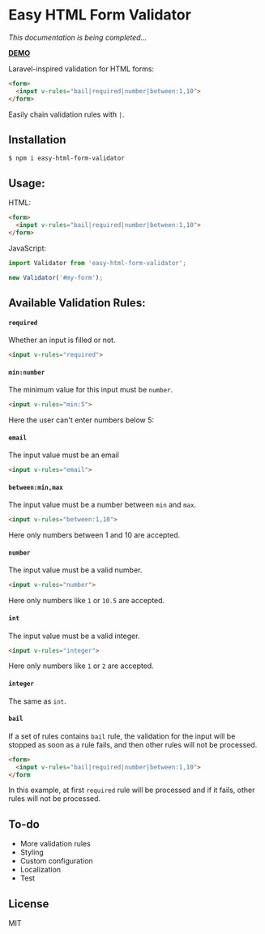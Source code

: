 # Easy HTML Form Validator
*This documentation is being completed...*

**[DEMO](https://alin11.github.io/misc/easy-html-form-validator/)**

Laravel-inspired validation for HTML forms:
```html
<form>
  <input v-rules="bail|required|number|between:1,10">
</form>
```

Easily chain validation rules with `|`.



## Installation
```
$ npm i easy-html-form-validator
```

## Usage:
HTML:
```html
<form>
  <input v-rules="bail|required|number|between:1,10">
</form>
```
JavaScript:
```javascript
import Validator from 'easy-html-form-validator';

new Validator('#my-form');
```

## Available Validation Rules:
#### `required`
Whether an input is filled or not.
```html
<input v-rules="required">
```

#### `min:number`
The minimum value for this input must be `number`.
```html
<input v-rules="min:5">
```
Here the user can't enter numbers below 5:

#### `email`
The input value must be an email
```html
<input v-rules="email">
```


#### `between:min,max`
The input value must be a number between `min` and `max`.
```html
<input v-rules="between:1,10">
```
Here only numbers between 1 and 10 are accepted.


#### `number`
The input value must be a valid number.
```html
<input v-rules="number">
```
Here only numbers like `1` or `10.5`  are accepted.

#### `int`
The input value must be a valid integer.
```html
<input v-rules="integer">
```
Here only numbers like `1` or `2`  are accepted.


#### `integer`
The same as `int`.

#### `bail`
If a set of rules contains `bail` rule, the validation for the input will be stopped as soon as a rule fails, and then other rules will not be processed.
```html
<form>
  <input v-rules="bail|required|number|between:1,10">
</form
```
In this example, at first `required` rule will be processed and if it fails, other rules will not be processed.

## To-do
- More validation rules
- Styling
- Custom configuration
- Localization
- Test

## License
MIT
